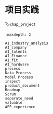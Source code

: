# 项目实践
:label:`chap_project`



```toc
:maxdepth: 2

AI_industry_analysis
AI_company
AI_talents
AI_Finance
AI_fit
AI_hardware
process
Data Process
Model Process
inspect
product_document
Roadmap
Scrum
separate_need
valuable
APP_experience

```

